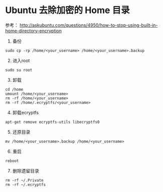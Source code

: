 # Ubuntu 去除加密的 Home 目录

参考： http://askubuntu.com/questions/4950/how-to-stop-using-built-in-home-directory-encryption

1. 备份
  ```
  sudo cp -rp /home/<your_username> /home/<your_username>.backup
  ```

2. 进入root
  ```
  sudo su root
  ```

3. 卸载
  ```
  cd /home
  umount /home/<your_username>
  rm -rf /home/<your_username>
  rm -rf /home/.ecryptfs/<your_username>
  ```

4. 卸载ecryptfs
  ```
  apt-get remove ecryptfs-utils libecryptfs0
  ```

5. 还原目录
  ```
  mv /home/<your_username>.backup /home/<your_username>
  ```

6. 重启
  ```
  reboot
  ```

7. 删除遗留目录
  ```
  rm -rf ~/.Private
  rm -rf ~/.ecryptfs
  ```

